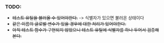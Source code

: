### TODO:

- ~~테스트 유틸을 불러올 수 있어야한다.~~ -> 식별자가 있으면 불러온 상태이다
- ~~같은 이름의 글로벌 변수가 있을 경우에 대한 처리가 있어야한다.~~
- ~~아직 테스트 함수가 구현되지 않았으니 테스트 유틸에 식별자를 하나 두어서 검증해본다.~~
